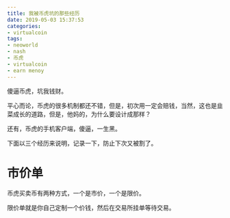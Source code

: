```yaml
---
title: 我被币虎坑的那些经历
date: 2019-05-03 15:37:53
categories:
- virtualcoin
tags:
- neoworld
- nash
- 币虎
- virtualcoin
- earn menoy
---
```

傻逼币虎，坑我钱财。

平心而论，币虎的很多机制都还不错，但是，初次用一定会赔钱，当然，这也是韭菜成长的道路，但是，他妈的，为什么要设计成那样？

还有，币虎的手机客户端，傻逼，一生黑。

<!-- more -->

下面以三个经历来说明，记录一下，防止下次又被割了。

# 市价单

币虎买卖币有两种方式，一个是市价，一个是限价。

限价单就是你自己定制一个价钱，然后在交易所挂单等待交易。




